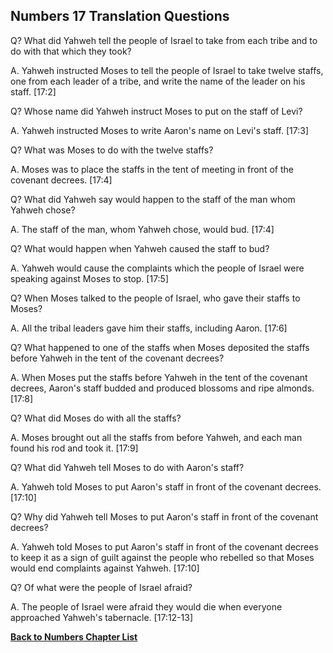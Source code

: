 ## Numbers 17 Translation Questions ##

Q? What did Yahweh tell the people of Israel to take from each tribe and to do with that which they took?

A. Yahweh instructed Moses to tell the people of Israel to take twelve staffs, one from each leader of a tribe, and write the name of the leader on his staff. [17:2]

Q? Whose name did Yahweh instruct Moses to put on the staff of Levi?

A. Yahweh instructed Moses to write Aaron's name on Levi's staff. [17:3]

Q? What was Moses to do with the twelve staffs?

A. Moses was to place the staffs in the tent of meeting in front of the covenant decrees. [17:4]

Q? What did Yahweh say would happen to the staff of the man whom Yahweh chose?

A. The staff of the man, whom Yahweh chose, would bud. [17:4]

Q? What would happen when Yahweh caused the staff to bud?

A. Yahweh would cause the complaints which the people of Israel were speaking against Moses to stop. [17:5]

Q? When Moses talked to the people of Israel, who gave their staffs to Moses?

A. All the tribal leaders gave him their staffs, including Aaron. [17:6]

Q? What happened to one of the staffs when Moses deposited the staffs before Yahweh in the tent of the covenant decrees?

A. When Moses put the staffs before Yahweh in the tent of the covenant decrees, Aaron's staff budded and produced blossoms and ripe almonds. [17:8]

Q? What did Moses do with all the staffs?

A. Moses brought out all the staffs from before Yahweh, and each man found his rod and took it. [17:9]

Q? What did Yahweh tell Moses to do with Aaron's staff?

A. Yahweh told Moses to put Aaron's staff in front of the covenant decrees. [17:10]

Q? Why did Yahweh tell Moses to put Aaron's staff in front of the covenant decrees? 

A. Yahweh told Moses to put Aaron's staff in front of the covenant decrees to keep it as a sign of guilt against the people who rebelled so that Moses would end complaints against Yahweh. [17:10]

Q? Of what were the people of Israel afraid?

A. The people of Israel were afraid they would die when everyone approached Yahweh's tabernacle. [17:12-13]

__[Back to Numbers Chapter List](./)__

